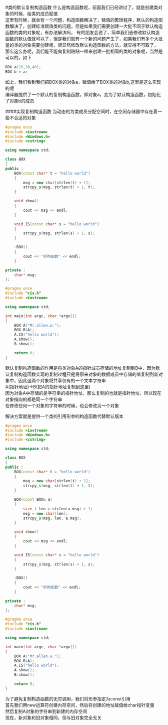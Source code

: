 #类的默认复制构造函数
什么是构造函数呢，前面我们已经讲过了，就是创建类对象的时候，给类的成员赋值        
这里有时候，就会有一个问题，构造函数解决了，赋值的繁琐程序，默认的构造函数解决了，创建标准赋值类的问题，但是如果我们需要创建一大批不同于默认构造函数的类的对象呢，有办法解决吗， 有的朋友会说了，简单我们去修改默认构造函数的默认值就可以了，但是我们就有一个新的问题产生了，如果我们有多个大批量的类的对象需要创建呢，很显然修改默认构造函数的方法，就显得不可取了，            
那么这么办呢，我们能不能向复制粘贴一样来创建一批相同的类的对象呢，当然是可以的，如下           
```cpp
BOX a(20,30,40);
BOX b = a;
```
如上，我们看到我们把BOX类的对象a，赋值给了BOX类的对象b,这里是这么实现的呢       
编译器提供了一个默认的复制构造函数，即对象a，变为了默认构造函数，初始化了对象b的成员         
          
####实现复制构造函数
当动态的为类成员分配空间时，在空闲存储器中存在着一些不合适的对象                
```cpp
#pragma once
#include <iostream>
#include <Windows.h>
#include <cstring>

using namespace std;

class BOX
{
public :
	BOX(const char* t = "hello world")
	{
		msg = new char[strlen(t) + 1];
		strcpy_s(msg, strlen(t) + 1, t);
	}

	void show()
	{
		cout << msg << endl;
	}

	void IS(const char* s = "hello world")
	{
		strcpy_s(msg, strlen(s) + 1, s);
	}

	~BOX()
	{
		cout << "析构函数" << endl;
	}

private :
	char* msg;
};
```
```cpp
#pragma once
#include "cis.h"
#include <iostream>

using namespace std;

int main(int argc, char *argv[])
{
	BOX A("Mr.allen.w.");
	BOX B(A);
	A.IS("hello world");
	A.show();
	B.show();

	return 0;
}
```
默认复制构造函数的作用是将类对象A的指针成员存储的地址复制到B中，因为默认复制构造函数实现的复制过程只是将原来对象的数据成员中存储的值复制到新对象中，因此这两个对象将共享仅有的一个文本字符串        
A(指针地址)->B(把A的指针地址复制到这里)              
因为对象A中存储的是字符串的指针地址，那么复制的也就是指针地址，所以现在对象指向的都是同一个字符串         
在修改任何一个对象的字符串的时候，也会修改另一个对象            

解决方案就是提供一个类的引用形参的构造函数代替默认版本         
```cpp
#pragma once
#include <iostream>
#include <Windows.h>
#include <cstring>

using namespace std;

class BOX
{
public :
	BOX(const char* t = "hello world")
	{
		msg = new char[strlen(t) + 1];
		strcpy_s(msg, strlen(t) + 1, t);
	}

	BOX(const BOX& a)
	{
		size_t len = strlen(a.msg) + 1;
		msg = new char[len];
		strcpy_s(msg, len, a.msg);
	}

	void show()
	{
		cout << msg << endl;
	}

	void IS(const char* s = "hello world")
	{
		strcpy_s(msg, strlen(s) + 1, s);
	}

	~BOX()
	{
		cout << "析构函数" << endl;
	}

private :
	char* msg;
};
```
```cpp
#pragma once
#include "cis.h"
#include <iostream>

using namespace std;

int main(int argc, char *argv[])
{
	BOX A("Mr.allen.w.");
	BOX B(A);
	A.IS("hello world");
	A.show();
	B.show();

	return 0;
}
```
为了避免复制构造函数的无穷调用，我们将形参指定为const引用          
首先我们用new运算符创建内存空间，然后将创建的地址赋值给char指针变量           
然后复制A对象的字符串到新建的内存空间         
现在，新对象和旧对象相同，但与旧对象完全无关            



